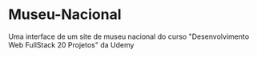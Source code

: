 # Museu-Nacional
 Uma interface de um site de museu nacional do curso  "Desenvolvimento Web FullStack 20 Projetos" da Udemy
